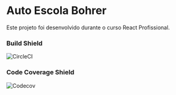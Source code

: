 # Auto Escola Bohrer

Este projeto foi desenvolvido durante o curso React Profissional.

### Build Shield

![CircleCI](https://img.shields.io/circleci/build/github/vbsantos/react-course-landing-page?style=for-the-badge)

### Code Coverage Shield

![Codecov](https://img.shields.io/codecov/c/github/vbsantos/react-course-landing-page?style=for-the-badge)
